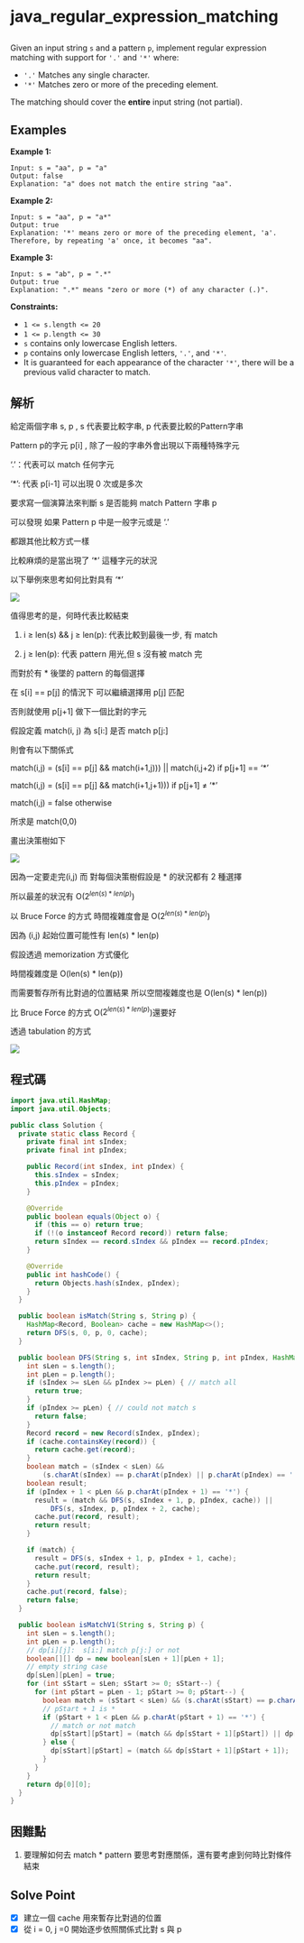 # java_regular_expression_matching

## 

Given an input string `s` and a pattern `p`, implement regular expression matching with support for `'.'` and `'*'` where:

- `'.'` Matches any single character.
- `'*'` Matches zero or more of the preceding element.

The matching should cover the **entire** input string (not partial).

## Examples

**Example 1:**

```
Input: s = "aa", p = "a"
Output: false
Explanation: "a" does not match the entire string "aa".

```

**Example 2:**

```
Input: s = "aa", p = "a*"
Output: true
Explanation: '*' means zero or more of the preceding element, 'a'. Therefore, by repeating 'a' once, it becomes "aa".

```

**Example 3:**

```
Input: s = "ab", p = ".*"
Output: true
Explanation: ".*" means "zero or more (*) of any character (.)".

```

**Constraints:**

- `1 <= s.length <= 20`
- `1 <= p.length <= 30`
- `s` contains only lowercase English letters.
- `p` contains only lowercase English letters, `'.'`, and `'*'`.
- It is guaranteed for each appearance of the character `'*'`, there will be a previous valid character to match.

## 解析

給定兩個字串 s, p , s 代表要比較字串, p 代表要比較的Pattern字串

 Pattern p的字元 p[i] , 除了一般的字串外會出現以下兩種特殊字元

‘.’：代表可以 match 任何字元

‘*’: 代表 p[i-1] 可以出現 0 次或是多次

要求寫一個演算法來判斷 s 是否能夠 match Pattern 字串 p

可以發現 如果 Pattern p 中是一般字元或是 ‘.’

都跟其他比較方式一樣

比較麻煩的是當出現了 ‘*’ 這種字元的狀況

以下舉例來思考如何比對具有 ‘*’

 

![](https://i.imgur.com/cqNZDW4.png)

值得思考的是，何時代表比較結束

 1.   i ≥ len(s) && j ≥ len(p): 代表比較到最後一步, 有 match

1.  j ≥ len(p): 代表 pattern 用光,但 s 沒有被 match 完

而對於有 * 後墜的 pattern 的每個選擇

在 s[i] == p[j]  的情況下 可以繼續選擇用 p[j] 匹配

否則就使用 p[j+1] 做下一個比對的字元

假設定義 match(i, j) 為 s[i:] 是否 match p[j:]

則會有以下關係式

match(i,j) = (s[i] == p[j] && match(i+1,j))) || match(i,j+2)  if p[j+1] == ‘*’

match(i,j) = (s[i] == p[j] && match(i+1,j+1))) if p[j+1] ≠ ‘*’

match(i,j) = false otherwise

所求是 match(0,0)

畫出決策樹如下

![](https://i.imgur.com/IdymmUo.png)

因為一定要走完(i,j) 而 對每個決策樹假設是 * 的狀況都有 2 種選擇

所以最差的狀況有  O($2^{len(s)*len(p)}$)

以 Bruce Force 的方式 時間複雜度會是 O($2^{len(s)*len(p)}$)

因為 (i,j) 起始位置可能性有 len(s) * len(p)

假設透過 memorization 方式優化

時間複雜度是 O(len(s) * len(p))

而需要暫存所有比對過的位置結果 所以空間複雜度也是 O(len(s) * len(p))

比 Bruce Force 的方式 O($2^{len(s)*len(p)}$)還要好

透過 tabulation 的方式

![](https://i.imgur.com/m04BCqF.png)

## 程式碼

```java
import java.util.HashMap;
import java.util.Objects;

public class Solution {
  private static class Record {
    private final int sIndex;
    private final int pIndex;

    public Record(int sIndex, int pIndex) {
      this.sIndex = sIndex;
      this.pIndex = pIndex;
    }

    @Override
    public boolean equals(Object o) {
      if (this == o) return true;
      if (!(o instanceof Record record)) return false;
      return sIndex == record.sIndex && pIndex == record.pIndex;
    }

    @Override
    public int hashCode() {
      return Objects.hash(sIndex, pIndex);
    }
  }

  public boolean isMatch(String s, String p) {
    HashMap<Record, Boolean> cache = new HashMap<>();
    return DFS(s, 0, p, 0, cache);
  }

  public boolean DFS(String s, int sIndex, String p, int pIndex, HashMap<Record, Boolean> cache) {
    int sLen = s.length();
    int pLen = p.length();
    if (sIndex >= sLen && pIndex >= pLen) { // match all
      return true;
    }
    if (pIndex >= pLen) { // could not match s
      return false;
    }
    Record record = new Record(sIndex, pIndex);
    if (cache.containsKey(record)) {
      return cache.get(record);
    }
    boolean match = (sIndex < sLen) &&
        (s.charAt(sIndex) == p.charAt(pIndex) || p.charAt(pIndex) == '.');
    boolean result;
    if (pIndex + 1 < pLen && p.charAt(pIndex + 1) == '*') {
      result = (match && DFS(s, sIndex + 1, p, pIndex, cache)) ||
          DFS(s, sIndex, p, pIndex + 2, cache);
      cache.put(record, result);
      return result;
    }

    if (match) {
      result = DFS(s, sIndex + 1, p, pIndex + 1, cache);
      cache.put(record, result);
      return result;
    }
    cache.put(record, false);
    return false;
  }

  public boolean isMatchV1(String s, String p) {
    int sLen = s.length();
    int pLen = p.length();
    // dp[i][j]:  s[i:] match p[j:] or not
    boolean[][] dp = new boolean[sLen + 1][pLen + 1];
    // empty string case
    dp[sLen][pLen] = true;
    for (int sStart = sLen; sStart >= 0; sStart--) {
      for (int pStart = pLen - 1; pStart >= 0; pStart--) {
        boolean match = (sStart < sLen) && (s.charAt(sStart) == p.charAt(pStart) || p.charAt(pStart) == '.');
        // pStart + 1 is *
        if (pStart + 1 < pLen && p.charAt(pStart + 1) == '*') {
          // match or not match
          dp[sStart][pStart] = (match && dp[sStart + 1][pStart]) || dp[sStart][pStart + 2];
        } else {
          dp[sStart][pStart] = (match && dp[sStart + 1][pStart + 1]);
        }
      }
    }
    return dp[0][0];
  }
}

```
## 困難點

1. 要理解如何去 match * pattern 要思考對應關係，還有要考慮到何時比對條件結束

## Solve Point

- [x]  建立一個 cache 用來暫存比對過的位置
- [x]  從 i = 0, j =0 開始逐步依照關係式比對 s 與 p